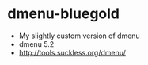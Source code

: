 # dmenu-bluegold

* My slightly custom version of dmenu
* dmenu 5.2
* http://tools.suckless.org/dmenu/
